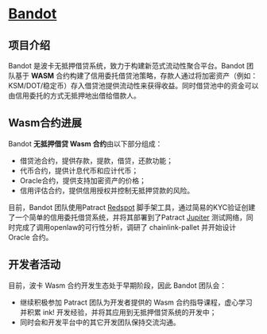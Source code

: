 # [Bandot](https://www.bandot.io/)

## 项目介绍

Bandot 是波卡无抵押借贷系统，致力于构建新范式流动性聚合平台。Bandot 团队基于 **WASM** 合约构建了信用委托借贷池策略，存款人通过将加密资产（例如：KSM/DOT/稳定币）存入借贷池提供流动性来获得收益。同时借贷池中的资金可以由信用委托的方式无抵押地出借给借款人。

## Wasm合约进展

Bandot **无抵押借贷 Wasm 合约**由以下部分组成：

* 借贷池合约，提供存款，提款，借贷，还款功能；
* 代币合约，提供计息代币和应计代币；
* Oracle合约，提供支持加密资产的价格；
* 信用评估合约，提供信用授权并控制无抵押贷款的风险。

目前，Bandot 团队使用Patract [Redspot](https://github.com/patractlabs/redspot) 脚手架工具，通过简易的KYC验证创建了一个简单的信用委托借贷系统，并将其部署到了Patract [Jupiter](https://github.com/patractlabs/jupiter) 测试网络，同时完成了调用openlaw的可行性分析，调研了 chainlink-pallet 并开始设计 Oracle 合约。



## 开发者活动

目前，波卡 Wasm 合约开发生态处于早期阶段，因此 Bandot 团队会：

* 继续积极参加 Patract 团队为开发者提供的 Wasm 合约指导课程，虚心学习并积累 ink! 开发经验，并将其应用到无抵押借贷系统的开发中；
* 同时会和开发平台中的其它开发团队保持交流沟通。
